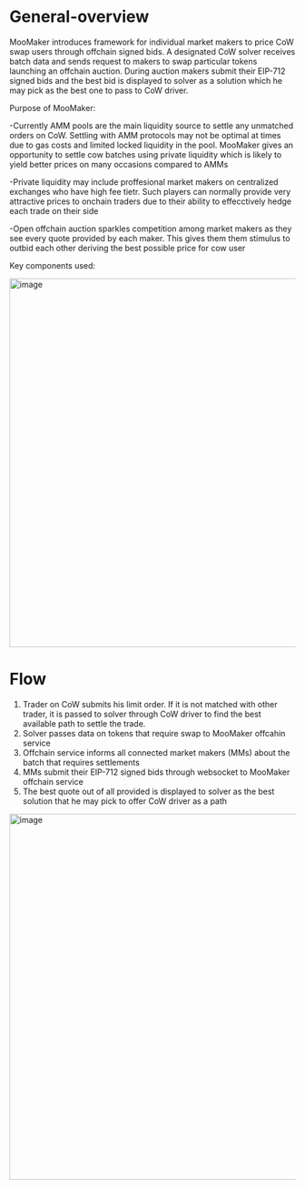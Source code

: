 # General-overview

MooMaker introduces framework for individual market makers to price CoW swap users through offchain signed bids. A designated CoW solver receives batch data and sends request to makers to swap particular tokens launching an offchain auction. During auction makers submit their EIP-712 signed bids and the best bid is displayed to solver as a solution which he may pick as the best one to pass to CoW driver.   

Purpose of MooMaker:

-Currently AMM pools are the main liquidity source to settle any unmatched orders on CoW. Settling with AMM protocols may not be optimal at times due to gas costs and limited locked liquidity in the pool. MooMaker gives an opportunity to settle cow batches using private liquidity which is likely to yield better prices on many occasions compared to AMMs

-Private liquidity may include proffesional market makers on centralized exchanges who have high fee tietr. Such players can normally provide very attractive prices to onchain traders due to their ability to effecctively hedge each trade on their side

-Open offchain auction sparkles competition among market makers as they see every quote provided by each maker. This gives them them stimulus to outbid each other deriving the best possible price for cow user

Key components used: 

<img width="648" alt="image" src="https://github.com/MooMaker/General-overview/assets/105652074/3af55074-88a7-42f5-955c-cd588b76dfdd">


# Flow

1) Trader on CoW submits his limit order. If it is not matched with other trader, it is passed to solver through CoW driver to find the best available path to settle the trade.
2) Solver passes data on tokens that require swap to MooMaker offcahin service
3) Offchain service informs all connected market makers (MMs) about the batch that requires settlements
4) MMs submit their EIP-712 signed bids through websocket to MooMaker offchain service
5) The best quote out of all provided is displayed to solver as the best solution that he may pick to offer CoW driver as a path

<img width="643" alt="image" src="https://github.com/MooMaker/General-overview/assets/105652074/d7b0ebb1-6a64-44d7-97a5-2821907f530b">


